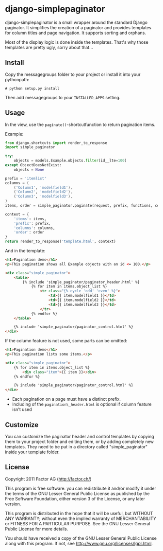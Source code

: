 django-simplepaginator
======================

django-simplepaginator is a small wrapper around the standard Django paginator. It simplifies the
creation of a paginator and provides templates for column titles and page navigation. It supports
sorting and orphans.

Most of the display logic is done inside the templates. That's why those templates are pretty ugly,
sorry about that...

Install
-------

Copy the messagegroups folder to your project or install it into your pythonpath:

    # python setup.py install

Then add messagegroups to your `INSTALLED_APPS` setting.

Usage
-----

In the view, use the `paginate()`-shortcutfunction to return pagination items.

Example:

```python
from django.shortcuts import render_to_response
import simple_paginator

try:
    objects = models.Example.objects.filter(id__lte=100)
except ObjectDoesNotExist:
    objects = None

prefix = 'itemlist'
columns = (
    ('Column1', 'modelfield1'),
    ('Column2', 'modelfield2'),
    ('Column3', 'modelfield3'),
)
items, order = simple_paginator.paginate(request, prefix, functions, columns)

context = {
    'items': items,
    'prefix': prefix,
    'columns': columns,
    'order': order
}
return render_to_response('template.html', context)
```

And in the template:

```html
<h1>Pagination demo</h1>
<p>This pagination shows all Example objects with an id <= 100.</p>

<div class="simple_paginator">
    <table>
        {% include 'simple_paginator/paginator_header.html' %}
            {% for item in items.object_list %}
                <tr class="{% cycle 'odd' 'even' %}">
                    <td>{{ item.modelfield1 }}</td>
                    <td>{{ item.modelfield2 }}</td>
                    <td>{{ item.modelfield3 }}</td>
                </tr>
            {% endfor %}
    </table>

    {% include 'simple_paginator/paginator_control.html' %}
</div>
```

If the column feature is not used, some parts can be omitted:

```html
<h1>Pagination demo</h1>
<p>This pagination lists some items.</p>

<div class="simple_paginator">
    {% for item in items.object_list %}
        <div class="item">{{ item }}</div>
    {% endfor %}

    {% include 'simple_paginator/paginator_control.html' %}
</div>
```

 * Each pagination on a page must have a distinct prefix.
 * Including of the `pagination\_header.html` is optional if column feature isn't used

Customize
---------

You can customize the paginator header and control templates by copying them to your project
folder and editing them, or by adding completely new templates. They need to be put in a
directory called "simple_paginator" inside your template folder.

License
-------

Copyright 2011 Factor AG (http://factor.ch/)

This program is free software: you can redistribute it and/or modify it under the terms of the GNU
Lesser General Public License as published by the Free Software Foundation, either version 3 of the
License, or any later version.

This program is distributed in the hope that it will be useful, but WITHOUT ANY WARRANTY; without
even the implied warranty of MERCHANTABILITY or FITNESS FOR A PARTICULAR PURPOSE. See the GNU Lesser
General Public License for more details.

You should have received a copy of the GNU Lesser General Public License along with this program.
If not, see http://www.gnu.org/licenses/lgpl.html.
